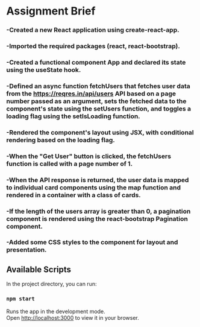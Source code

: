 # Assignment Brief

### -Created a new React application using create-react-app.
### -Imported the required packages (react, react-bootstrap).
### -Created a functional component App and declared its state using the useState hook.
### -Defined an async function fetchUsers that fetches user data from the https://reqres.in/api/users API based on a page number passed as an argument, sets the fetched data to the component's state using the setUsers function, and toggles a loading flag using the setIsLoading function.
### -Rendered the component's layout using JSX, with conditional rendering based on the loading flag.
### -When the "Get User" button is clicked, the fetchUsers function is called with a page number of 1.
### -When the API response is returned, the user data is mapped to individual card components using the map function and rendered in a container with a class of cards.
### -If the length of the users array is greater than 0, a pagination component is rendered using the react-bootstrap Pagination component.
### -Added some CSS styles to the component for layout and presentation.

## Available Scripts

In the project directory, you can run:

### `npm start`

Runs the app in the development mode.\
Open [http://localhost:3000](http://localhost:3000) to view it in your browser.

